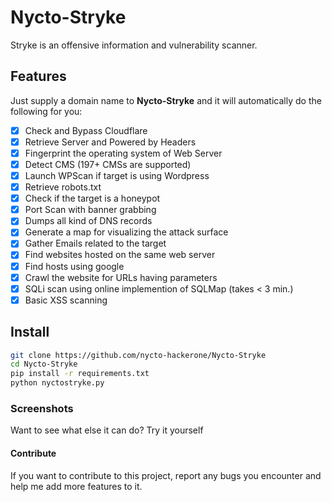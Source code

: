 

# Nycto-Stryke
Stryke is an offensive information and vulnerability scanner.

## Features
Just supply a domain name to <b>Nycto-Stryke</b> and it will automatically do the following for you:
- [x] Check and Bypass Cloudflare
- [x] Retrieve Server and Powered by Headers
- [x] Fingerprint the operating system of Web Server
- [x] Detect CMS (197+ CMSs are supported)
- [x] Launch WPScan if target is using Wordpress
- [x] Retrieve robots.txt
- [x] Check if the target is a honeypot
- [x] Port Scan with banner grabbing
- [x] Dumps all kind of DNS records
- [x] Generate a map for visualizing the attack surface
- [x] Gather Emails related to the target
- [x] Find websites hosted on the same web server
- [x] Find hosts using google
- [x] Crawl the website for URLs having parameters
- [x] SQLi scan using online implemention of SQLMap (takes < 3 min.)
- [x] Basic XSS scanning

## Install
```bash
git clone https://github.com/nycto-hackerone/Nycto-Stryke
cd Nycto-Stryke
pip install -r requirements.txt
python nyctostryke.py
```

### Screenshots

Want to see what else it can do? Try it yourself

#### Contribute
If you want to contribute to this project, report any bugs you encounter and help me add more features to it.
